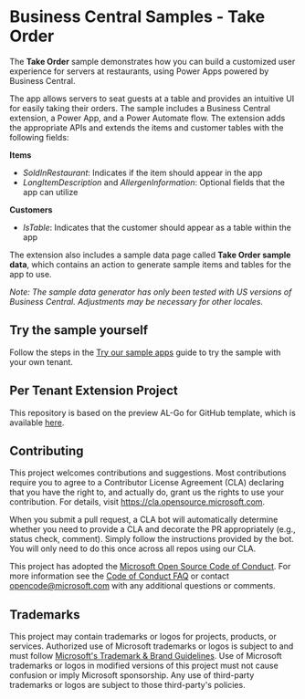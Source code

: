 # Business Central Samples - Take Order

The **Take Order** sample demonstrates how you can build a customized user experience for servers at restaurants, using Power Apps powered by Business Central.

The app allows servers to seat guests at a table and provides an intuitive UI for easily taking their orders. The sample includes a Business Central extension, a Power App, and a Power Automate flow. The extension adds the appropriate APIs and extends the items and customer tables with the following fields:

**Items**
- *SoldInRestaurant*: Indicates if the item should appear in the app
- *LongItemDescription* and *AllergenInformation*: Optional fields that the app can utilize

**Customers**
- *IsTable*: Indicates that the customer should appear as a table within the app

The extension also includes a sample data page called **Take Order sample data**, which contains an action to generate sample items and tables for the app to use. 

*Note: The sample data generator has only been tested with US versions of Business Central. Adjustments may be necessary for other locales.*

## Try the sample yourself

Follow the steps in the [Try our sample apps](https://github.com/BusinessCentralDemos/AL-Go/blob/main/Scenarios/TryPowerPlatformSamples.md) guide to try the sample with your own tenant.

## Per Tenant Extension Project

This repository is based on the preview AL-Go for GitHub template, which is available [here](https://github.com/BusinessCentralDemos/AL-Go-PTE).

## Contributing

This project welcomes contributions and suggestions.  Most contributions require you to agree to a
Contributor License Agreement (CLA) declaring that you have the right to, and actually do, grant us
the rights to use your contribution. For details, visit https://cla.opensource.microsoft.com.

When you submit a pull request, a CLA bot will automatically determine whether you need to provide
a CLA and decorate the PR appropriately (e.g., status check, comment). Simply follow the instructions
provided by the bot. You will only need to do this once across all repos using our CLA.

This project has adopted the [Microsoft Open Source Code of Conduct](https://opensource.microsoft.com/codeofconduct/).
For more information see the [Code of Conduct FAQ](https://opensource.microsoft.com/codeofconduct/faq/) or
contact [opencode@microsoft.com](mailto:opencode@microsoft.com) with any additional questions or comments.

## Trademarks

This project may contain trademarks or logos for projects, products, or services. Authorized use of Microsoft 
trademarks or logos is subject to and must follow 
[Microsoft's Trademark & Brand Guidelines](https://www.microsoft.com/en-us/legal/intellectualproperty/trademarks/usage/general).
Use of Microsoft trademarks or logos in modified versions of this project must not cause confusion or imply Microsoft sponsorship.
Any use of third-party trademarks or logos are subject to those third-party's policies.

